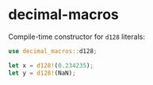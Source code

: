 # decimal-macros

Compile-time constructor for `d128` literals:

```rust
use decimal_macros::d128;

let x = d128!(0.234235);
let y = d128!(NaN);
```
